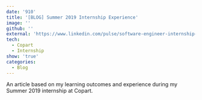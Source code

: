 ```yaml
---
date: '910'
title: '[BLOG] Summer 2019 Internship Experience'
image: ''
github: ''
external: 'https://www.linkedin.com/pulse/software-engineer-internship-experience-summer-2019-chattopadhyay/'
tech:
  - Copart
  - Internship
show: 'true'
categories:
  - Blog
---
```


An article based on my learning outcomes and experience during my Summer 2019 internship at Copart. 

